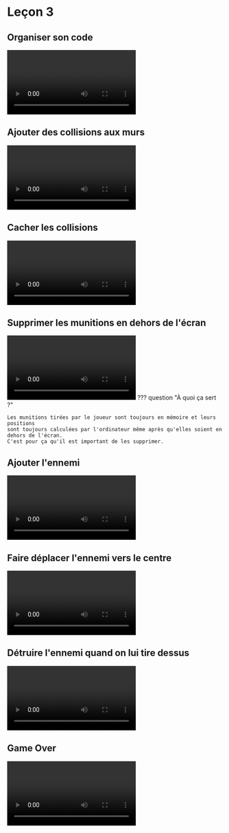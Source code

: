 # Leçon 3

## Organiser son code
![type:video](videos/lesson3/lesson3_1.mp4)

## Ajouter des collisions aux murs
![type:video](videos/lesson3/lesson3_2.mp4)

## Cacher les collisions
![type:video](videos/lesson3/lesson3_3.mp4)

## Supprimer les munitions en dehors de l'écran
![type:video](videos/lesson3/lesson3_4.mp4)
??? question "À quoi ça sert ?"

    Les munitions tirées par le joueur sont toujours en mémoire et leurs positions
    sont toujours calculées par l'ordinateur même après qu'elles soient en dehors de l'écran. 
    C'est pour ça qu'il est important de les supprimer.

## Ajouter l'ennemi
![type:video](videos/lesson3/lesson3_5.mp4)

## Faire déplacer l'ennemi vers le centre
![type:video](videos/lesson3/lesson3_6.mp4)

## Détruire l'ennemi quand on lui tire dessus
![type:video](videos/lesson3/lesson3_7.mp4)

## Game Over
![type:video](videos/lesson3/lesson3_8.mp4)
